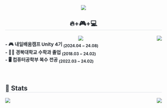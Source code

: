 <div align= "center">
    <img src="https://capsule-render.vercel.app/api?type=rounded&color=0:11d41e,100:1438c8&height=120&text=K1M-MinW00's%20Github&animation=&fontColor=000000&fontSize=40" />
</div>

<div style="text-align: center;"> 
<h2 style="border-bottom: 1px solid #d8dee4; color: #282d33;"> 🔥+🎮+💻 </h2>
  <a href=https://velog.io/@kmw6624/posts><img src="https://img.shields.io/badge/Velog-20C997?style=flat&logo=Velog&logoColor=white&link=https://velog.io/@kmw6624/posts"> </a>
    <a href="https://solved.ac/kmw6624"><img align = "right"  src = "http://mazassumnida.wtf/api/v2/generate_badge?boj=kmw6624"></a>
    <div style="font-weight: 700; font-size: 15px; text-align: left; color: #282d33;"> 
    - 🎮 내일배움캠프 Unity 4기 <sub>(2024.04 ~ 24.08)</sub> <br>
    - 👨‍🎓 경북대학교 수학과 졸업  <sub>(2018.03 ~ 24.02)</sub> <br>
    - 🖥 컴퓨터공학부 복수 전공 <sub>(2022.03 ~ 24.02)</sub> <br> <br>
    </div> 
</div>

</div>  <br> 
    <div style="text-align: left;">  </div> 
    </div>
    <div style="text-align: left;"> 
    <h2 style="border-bottom: 1px solid #d8dee4; color: #282d33;">
      🏅 Stats </h2> <div style="text-align: left;"> 
        <img src="https://github-readme-stats.vercel.app/api?username=K1M-MinW00&bg_color=60,9be47c,ffffff&title_color=000000&text_color=000000"/> 
        <img align ="right" src="https://github-readme-stats.vercel.app/api/top-langs/?username=K1M-MinW00&layout=compact&bg_color=60,9be47c,ffffff&title_color=000000&text_color=000000"/>
</div>

    
<!--
**K1M-MinW00/K1M-MinW00** is a ✨ _special_ ✨ repository because its `README.md` (this file) appears on your GitHub profile.

Here are some ideas to get you started:

- 🔭 I’m currently working on ...
- 🌱 I’m currently learning ...
- 👯 I’m looking to collaborate on ...
- 🤔 I’m looking for help with ...
- 💬 Ask me about ...
- 📫 How to reach me: ...
- 😄 Pronouns: ...
- ⚡ Fun fact: ...
-->
